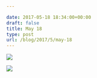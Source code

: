 ```yaml
---

date: 2017-05-18 18:34:00+00:00
draft: false
title: May 18
type: post
url: /blog/2017/5/may-18
---
```


![](/images/2017-05-18-20175may-18/image-asset.jpeg)

  


  
![](/images/2017-05-18-20175may-18/image-asset.jpeg)

